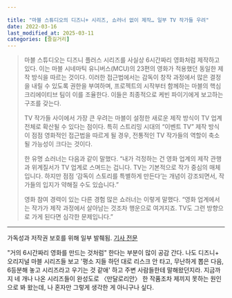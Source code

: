 ```yaml
---
 
title: "마블 스튜디오의 디즈니+ 시리즈, 쇼러너 없이 제작… 일부 TV 작가들 우려"
date: 2022-03-16
last_modified_at: 2025-03-11
categories: [즐길거리]
---
```


> 마블 스튜디오는 디즈니 플러스 시리즈를 사실상 6시간짜리 영화처럼 제작하고 있다. 이는 마블 시네마틱 유니버스(MCU)의 23편의 영화가 적용했던 동일한 제작 방식을 따르는 것이다. 이러한 접근법에서는 감독이 창작 과정에서 많은 결정을 내릴 수 있도록 권한을 부여하며, 프로젝트의 시작부터 함께하는 마블의 핵심 크리에이티브 팀이 이를 조율한다. 이들은 최종적으로 케빈 파이기에게 보고하는 구조를 갖는다.
> 
> TV 작가들 사이에서 가장 큰 우려는 마블이 설정한 새로운 제작 방식이 TV 업계 전체로 확산될 수 있다는 점이다. 특히 스트리밍 시대의 “이벤트 TV” 제작 방식이 점점 영화적인 접근법을 따르게 될 경우, 전통적인 TV 작가들의 역할이 축소될 가능성이 크다는 것이다.
> 
> 한 유명 쇼러너는 다음과 같이 말했다. “내가 걱정하는 건 영화 업계의 제작 관행과 위계질서가 TV 업계로 스며드는 겁니다. TV는 기본적으로 작가 중심의 매체입니다. 하지만 점점 ‘감독이 스토리를 특별하게 만든다’는 개념이 강조되면서, 작가들의 입지가 약해질 수도 있습니다.”
> 
> 영화 참여 경력이 있는 다른 경험 많은 쇼러너는 이렇게 말했다. “영화 업계에서는 작가가 제작 과정에서 살아남는 것조차 행운으로 여겨지죠. TV도 그런 방향으로 가게 된다면 심각한 문제입니다.”

***

가독성과 저작권 보호를 위해 일부 발췌됨. [기사 전문](https://variety.com/2021/tv/features/marvel-disney-plus-series-showrunners-1234970797/)

"거의 6시간짜리 영화를 만드는 것처럼" 한다는 부분이 많이 공감 간다. 나도 디즈니+ 오리지널 마블 시리즈들 보고 '평소 지들 하던 대로 리스크 안 타고, 무난하게 뽑은 다음, 6등분해 놓고 시리즈라고 우기는 것 같애' 하고 주변 사람들한테 말해왔던지라. 지금까지 네 개나 나온 시리즈들이 완성도로 〈만달로리안〉 한 작품조차 제끼지 못하는 원인으로 봐 왔는데, 나 혼자만 그렇게 생각한 게 아니구나 싶다.